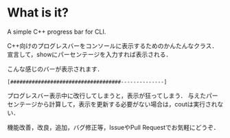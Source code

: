 # What is it?
A simple C++ progress bar for CLI.

C++向けのプログレスバーをコンソールに表示するためのかんたんなクラス．
宣言して，showにパーセンテージを入力すれば表示される．

こんな感じのバーが表示されます．

```shell
[####################################--------------]
```

プログレスバー表示中に改行してしまうと，表示が狂ってしまう．
与えたパーセンテージから計算して，表示を更新する必要がない場合は，coutは実行されない．

機能改善，改良，追加，バグ修正等，IssueやPull Requestでお気軽にどうぞ．